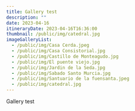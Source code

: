 ```yaml
---
title: Gallery test
description: ""
date: 2023-04-16
itineraryDate: 2023-04-16T16:36:00
thumbnail: /public/img/catedral.jpg
imageGalleryList:
  - /public/img/Casa Cerda.jpeg
  - /public/img/Casa Consistorial.jpg
  - /public/img/Castillo de Monteagudo.jpg
  - /public/img/El puente viejo.jpg
  - /public/img/Jardin de la Seda.jpg
  - /public/img/Sabado Santo Murcia.jpg
  - /public/img/Santuario de la fuensanta.jpeg
  - /public/img/catedral.jpg
---
```

Gallery test